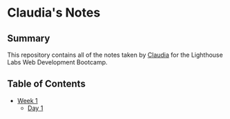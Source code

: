 # Claudia's Notes
## Summary

This repository contains all of the notes taken by [Claudia](https://github.com/fltfx) for the Lighthouse Labs Web Development Bootcamp.

## Table of Contents
* [Week 1](/Week_1)
  * [Day 1](/Week_1/Day_1)